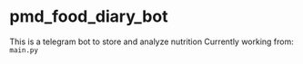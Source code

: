 # pmd_food_diary_bot
This is a telegram bot to store and analyze nutrition 
Currently working from: `main.py`

